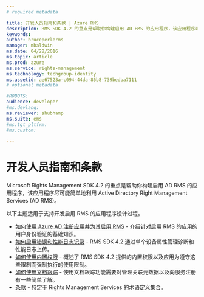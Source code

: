 ```yaml
---
# required metadata

title: 开发人员指南和条款 | Azure RMS
description: RMS SDK 4.2 的重点是帮助你构建启用 AD RMS 的应用程序，该应用程序可尽可能简单地利用 AD RMS 信息保护。
keywords:
author: bruceperlerms
manager: mbaldwin
ms.date: 04/28/2016
ms.topic: article
ms.prod: azure
ms.service: rights-management
ms.technology: techgroup-identity
ms.assetid: ae67523a-c094-44da-86b8-739bedba7111
# optional metadata

#ROBOTS:
audience: developer
#ms.devlang:
ms.reviewer: shubhamp
ms.suite: ems
#ms.tgt_pltfrm:
#ms.custom:

---
```


# 开发人员指南和条款
Microsoft Rights Management SDK 4.2 的重点是帮助你构建启用 AD RMS 的应用程序，该应用程序尽可能简单地利用 Active Directory Right Management Services (AD RMS)。

以下主题适用于支持开发启用 RMS 的应用程序设计过程。

- [如何使用 Azure AD 注册应用并为其启用 RMS](authentication-integration.md) - 介绍针对启用 RMS 的应用的用户身份验证的基础知识。
- [如何启用错误和性能日志记录](enabling-logging.md) - RMS SDK 4.2 通过单个设备属性管理诊断和性能日志上传。
- [如何使用内置权限](built-in-rights-usage-restriction-reference.md) - 概述了 RMS SDK 4.2 提供的内置权限以及应用为遵守这些限制而强制执行的使用限制。
- [如何使用文档跟踪](how-to-use-document-tracking.md) - 使用文档跟踪功能需要对管理关联元数据以及向服务注册有一些简单了解。
- [条款](terms.md) - 特定于 Rights Management Services 的术语定义集合。

 

 

 


<!--HONumber=Jun16_HO3-->


